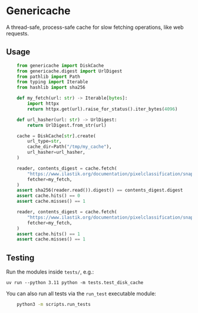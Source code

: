 # Genericache

A thread-safe, process-safe cache for slow fetching operations, like web requests.

## Usage

```python
    from genericache import DiskCache
    from genericache.digest import UrlDigest
    from pathlib import Path
    from typing import Iterable
    from hashlib import sha256

    def my_fetch(url: str) -> Iterable[bytes]:
        import httpx
        return httpx.get(url).raise_for_status().iter_bytes(4096)

    def url_hasher(url: str) -> UrlDigest:
        return UrlDigest.from_str(url)

    cache = DiskCache[str].create(
        url_type=str,
        cache_dir=Path("/tmp/my_cache"),
        url_hasher=url_hasher,
    )

    reader, contents_digest = cache.fetch(
        "https://www.ilastik.org/documentation/pixelclassification/snapshots/training2.png",
        fetcher=my_fetch,
    )
    assert sha256(reader.read()).digest() == contents_digest.digest
    assert cache.hits() == 0
    assert cache.misses() == 1

    reader, contents_digest = cache.fetch(
        "https://www.ilastik.org/documentation/pixelclassification/snapshots/training2.png",
        fetcher=my_fetch,
    )
    assert cache.hits() == 1
    assert cache.misses() == 1
```

## Testing

Run the modules inside `tests/`, e.g.:

`uv run --python 3.11 python -m tests.test_disk_cache`

You can also run all tests via the `run_test` executable module:

```bash
    python3 -m scripts.run_tests
```

